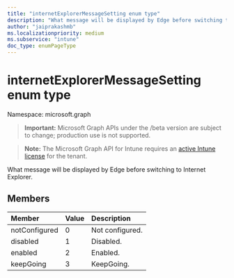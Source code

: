 ```yaml
---
title: "internetExplorerMessageSetting enum type"
description: "What message will be displayed by Edge before switching to Internet Explorer."
author: "jaiprakashmb"
ms.localizationpriority: medium
ms.subservice: "intune"
doc_type: enumPageType
---
```


# internetExplorerMessageSetting enum type

Namespace: microsoft.graph
> **Important:** Microsoft Graph APIs under the /beta version are subject to change; production use is not supported.

> **Note:** The Microsoft Graph API for Intune requires an [active Intune license](https://go.microsoft.com/fwlink/?linkid=839381) for the tenant.


What message will be displayed by Edge before switching to Internet Explorer.

## Members
|Member|Value|Description|
|:---|:---|:---|
|notConfigured|0|Not configured.|
|disabled|1|Disabled.|
|enabled|2|Enabled.|
|keepGoing|3|KeepGoing.|
